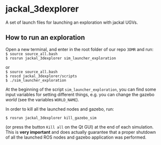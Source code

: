 # jackal_3dexplorer

A set of launch files for launching an exploration with jackal UGVs.

## How to run an exploration 

Open a new terminal, and enter in the root folder of our repo `3DMR` and run:   
`$ source source_all.bash`   
`$ rosrun jackal_3dexplorer sim_launcher_exploration`    

or   
`$ source source_all.bash`     
`$ roscd jackal_3dexplorer/scripts`     
`$ ./sim_launcher_exploration`   
 
At the beginning of the script `sim_launcher_exploration`, you can find some input variables for setting different things, e.g. you can change the gazebo *world* (see the variables `WORLD_NAME`).

 In order to kill all the launched nodes and gazebo, run:   
```
$ rosrun jackal_3dexplorer kill_gazebo_sim
```
(or press the button `Kill all` on the Qt GUI) at the end of each simulation. This is **very important** and does actually guarantee that a proper shutdown of all the launched ROS nodes and gazebo application was performed. 
